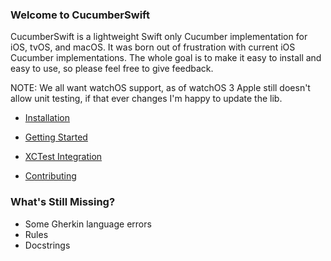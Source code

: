 ### Welcome to CucumberSwift
CucumberSwift is a lightweight Swift only Cucumber implementation for iOS, tvOS, and macOS. It was born out of frustration with current iOS Cucumber implementations. The whole goal is to make it easy to install and easy to use, so please feel free to give feedback.

NOTE: We all want watchOS support, as of watchOS 3 Apple still doesn't allow unit testing, if that ever changes I'm happy to update the lib.

* [Installation](https://github.com/Tyler-Keith-Thompson/CucumberSwift/wiki/installation)
* [Getting Started](https://github.com/Tyler-Keith-Thompson/CucumberSwift/wiki)
* [XCTest Integration](https://github.com/Tyler-Keith-Thompson/CucumberSwift/wiki/xctest-integration)

* [Contributing](/CONTRIBUTING.md)

### What's Still Missing?
- Some Gherkin language errors
- Rules
- Docstrings
